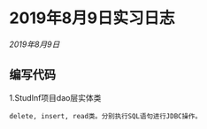 # 2019年8月9日实习日志  
*2019年8月9日*  
## 编写代码  
1.StudInf项目dao层实体类
  ```
delete, insert, read类。分别执行SQL语句进行JDBC操作。
  ```